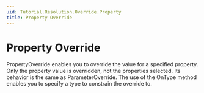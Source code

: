 ```yaml
---
uid: Tutorial.Resolution.Override.Property
title: Property Override
---
```


# Property Override

PropertyOverride enables you to override the value for a specified property. Only the property value is overridden, not the properties selected. Its behavior is the same as ParameterOverride. The use of the OnType method enables you to specify a type to constrain the override to.